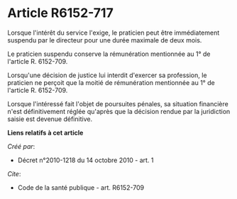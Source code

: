 # Article R6152-717

Lorsque l'intérêt du service l'exige, le praticien peut être immédiatement suspendu par le directeur pour une durée maximale
de deux mois. 

Le praticien suspendu conserve la rémunération mentionnée au 1° de l'article R. 6152-709. 

Lorsqu'une décision de justice lui interdit d'exercer sa profession, le praticien ne perçoit que la moitié de rémunération
mentionnée au 1° de l'article R. 6152-709. 

Lorsque l'intéressé fait l'objet de poursuites pénales, sa situation financière n'est définitivement réglée qu'après que la
décision rendue par la juridiction saisie est devenue définitive.

**Liens relatifs à cet article**

_Créé par_:

  - Décret n°2010-1218 du 14 octobre 2010 - art. 1

_Cite_:

  - Code de la santé publique - art. R6152-709
